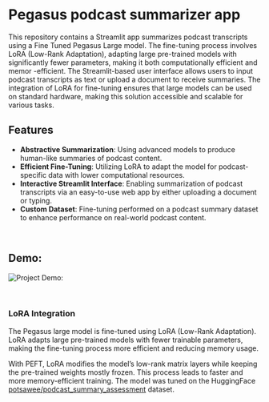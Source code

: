 # Pegasus podcast summarizer app

This repository contains a Streamlit app summarizes podcast transcripts using a Fine Tuned Pegasus Large model. The fine-tuning process involves LoRA (Low-Rank Adaptation), adapting large pre-trained models with significantly fewer parameters, making it both computationally efficient and memor -efficient. The Streamlit-based user interface allows users to input podcast transcripts as text or upload a document to receive summaries. The integration of LoRA for fine-tuning ensures that large models can be used on standard hardware, making this solution accessible and scalable for various tasks.

## Features
- **Abstractive Summarization**:  Using advanced models to produce human-like summaries of podcast content.
- **Efficient Fine-Tuning**:   Utilizing LoRA to adapt the model for podcast-specific data with lower computational resources.
- **Interactive Streamlit Interface**:   Enabling summarization of podcast transcripts via an easy-to-use web app by either uploading a document or typing.
- **Custom Dataset**:  Fine-tuning performed on a podcast summary dataset to enhance performance on real-world podcast content.
  


<br>

## Demo:

![Project Demo:](https://github.com/megashyam/LLMs/blob/main/Pegasus%20podcast%20summarizer/data/demo.gif)

<br>

### LoRA Integration
The Pegasus large model is fine-tuned using LoRA (Low-Rank Adaptation). LoRA adapts large pre-trained models with fewer trainable parameters, making the fine-tuning process more efficient and reducing memory usage.

With PEFT, LoRA modifies the model’s low-rank matrix layers while keeping the pre-trained weights mostly frozen. This process leads to faster and more memory-efficient training. The model was tuned on the HuggingFace [potsawee/podcast_summary_assessment](https://huggingface.co/datasets/potsawee/podcast_summary_assessment) dataset.






